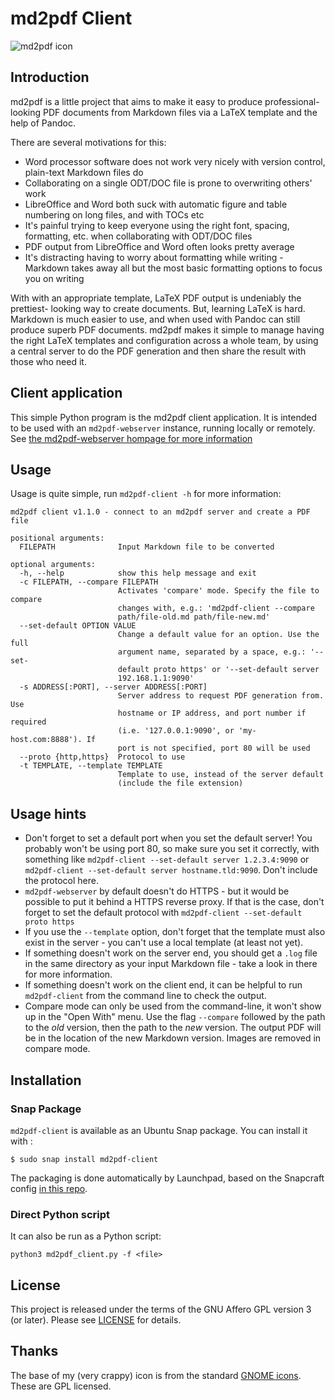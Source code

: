 # md2pdf Client

![md2pdf icon](icon.svg)

## Introduction

md2pdf is a little project that aims to make it easy to produce
professional-looking PDF documents from Markdown files via a LaTeX template and
the help of Pandoc.

There are several motivations for this:

- Word processor software does not work very nicely with version control, plain-text Markdown files do
- Collaborating on a single ODT/DOC file is prone to overwriting others' work
- LibreOffice and Word both suck with automatic figure and table numbering on long files, and with TOCs etc
- It's painful trying to keep everyone using the right font, spacing, formatting, etc. when collaborating with ODT/DOC files
- PDF output from LibreOffice and Word often looks pretty average
- It's distracting having to worry about formatting while writing - Markdown takes away all but the most basic formatting options to focus you on writing


With with an appropriate template, LaTeX PDF output is undeniably the prettiest-
looking way to create documents. But, learning LaTeX is hard. Markdown
is much easier to use, and when used with Pandoc can still produce superb PDF
documents. md2pdf makes it simple to manage having the right LaTeX templates and
configuration across a whole team, by using a central server to do the PDF
generation and then share the result with those who need it.


## Client application

This simple Python program is the md2pdf client application. It is intended to
be used with an `md2pdf-webserver` instance, running locally or remotely.
See [the md2pdf-webserver hompage for more information](https://github.com/seanlano/md2pdf-webserver)


## Usage

Usage is quite simple, run `md2pdf-client -h` for more information:

```
md2pdf client v1.1.0 - connect to an md2pdf server and create a PDF file

positional arguments:
  FILEPATH              Input Markdown file to be converted

optional arguments:
  -h, --help            show this help message and exit
  -c FILEPATH, --compare FILEPATH
                        Activates 'compare' mode. Specify the file to compare
                        changes with, e.g.: 'md2pdf-client --compare
                        path/file-old.md path/file-new.md'
  --set-default OPTION VALUE
                        Change a default value for an option. Use the full
                        argument name, separated by a space, e.g.: '--set-
                        default proto https' or '--set-default server
                        192.168.1.1:9090'
  -s ADDRESS[:PORT], --server ADDRESS[:PORT]
                        Server address to request PDF generation from. Use
                        hostname or IP address, and port number if required
                        (i.e. '127.0.0.1:9090', or 'my-host.com:8888'). If
                        port is not specified, port 80 will be used
  --proto {http,https}  Protocol to use
  -t TEMPLATE, --template TEMPLATE
                        Template to use, instead of the server default
                        (include the file extension)
```

## Usage hints

- Don't forget to set a default port when you set the default server! You probably won't be using port 80, so make sure you set it correctly, with something like `md2pdf-client --set-default server 1.2.3.4:9090` or `md2pdf-client --set-default server hostname.tld:9090`. Don't include the protocol here.
- `md2pdf-webserver` by default doesn't do HTTPS - but it would be possible to put it behind a HTTPS reverse proxy. If that is the case, don't forget to set the default protocol with `md2pdf-client --set-default proto https`
- If you use the `--template` option, don't forget that the template must also exist in the server - you can't use a local template (at least not yet).
- If something doesn't work on the server end, you should get a `.log` file in the same directory as your input Markdown file - take a look in there for more information.
- If something doesn't work on the client end, it can be helpful to run `md2pdf-client` from the command line to check the output.
- Compare mode can only be used from the command-line, it won't show up in the "Open With" menu. Use the flag `--compare` followed by the path to the _old_ version, then the path to the _new_ version. The output PDF will be in the location of the new Markdown version. Images are removed in compare mode. 

## Installation

### Snap Package

`md2pdf-client` is available as an Ubuntu Snap package. You can install it with :

```
$ sudo snap install md2pdf-client
```

The packaging is done automatically by Launchpad, based on the Snapcraft config [in this repo](https://github.com/seanlano/md2pdf-client-snap).

### Direct Python script

It can also be run as a Python script:

```
python3 md2pdf_client.py -f <file>
```

## License

This project is released under the terms of the GNU Affero GPL version 3 (or
later). Please see [LICENSE](LICENSE) for details.

## Thanks

The base of my (very crappy) icon is from the standard [GNOME icons](https://commons.wikimedia.org/wiki/GNOME_Desktop_icons). These are GPL licensed.
